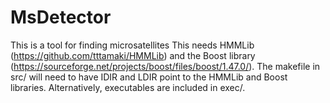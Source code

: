 # MsDetector
This is a tool for finding microsatellites
This needs HMMLib (https://github.com/tttamaki/HMMLib) and the Boost library (https://sourceforge.net/projects/boost/files/boost/1.47.0/).
The makefile in src/ will need to have IDIR and LDIR point to the HMMLib and Boost libraries.
Alternatively, executables are included in exec/.
